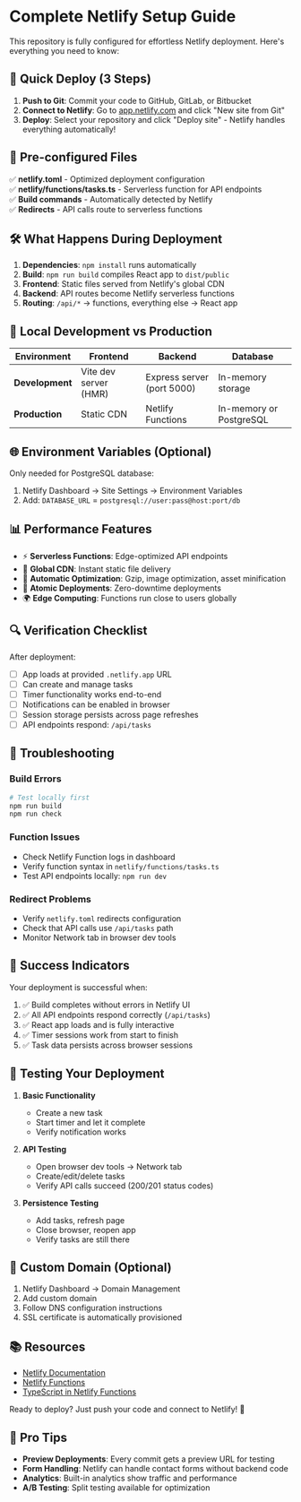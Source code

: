 # Complete Netlify Setup Guide

This repository is fully configured for effortless Netlify deployment. Here's everything you need to know:

## 🚀 Quick Deploy (3 Steps)

1. **Push to Git**: Commit your code to GitHub, GitLab, or Bitbucket
2. **Connect to Netlify**: Go to [app.netlify.com](https://app.netlify.com) and click "New site from Git"
3. **Deploy**: Select your repository and click "Deploy site" - Netlify handles everything automatically!

## 📁 Pre-configured Files

✅ **netlify.toml** - Optimized deployment configuration  
✅ **netlify/functions/tasks.ts** - Serverless function for API endpoints  
✅ **Build commands** - Automatically detected by Netlify  
✅ **Redirects** - API calls route to serverless functions  

## 🛠 What Happens During Deployment

1. **Dependencies**: `npm install` runs automatically
2. **Build**: `npm run build` compiles React app to `dist/public`
3. **Frontend**: Static files served from Netlify's global CDN
4. **Backend**: API routes become Netlify serverless functions
5. **Routing**: `/api/*` → functions, everything else → React app

## 🔧 Local Development vs Production

| Environment | Frontend | Backend | Database |
|-------------|----------|---------|----------|
| **Development** | Vite dev server (HMR) | Express server (port 5000) | In-memory storage |
| **Production** | Static CDN | Netlify Functions | In-memory or PostgreSQL |

## 🌐 Environment Variables (Optional)

Only needed for PostgreSQL database:

1. Netlify Dashboard → Site Settings → Environment Variables
2. Add: `DATABASE_URL` = `postgresql://user:pass@host:port/db`

## 📊 Performance Features

- ⚡ **Serverless Functions**: Edge-optimized API endpoints
- 🚀 **Global CDN**: Instant static file delivery
- 📱 **Automatic Optimization**: Gzip, image optimization, asset minification
- 🔄 **Atomic Deployments**: Zero-downtime deployments
- 🌍 **Edge Computing**: Functions run close to users globally

## 🔍 Verification Checklist

After deployment:
- [ ] App loads at provided `.netlify.app` URL
- [ ] Can create and manage tasks
- [ ] Timer functionality works end-to-end
- [ ] Notifications can be enabled in browser
- [ ] Session storage persists across page refreshes
- [ ] API endpoints respond: `/api/tasks`

## 🐛 Troubleshooting

### Build Errors
```bash
# Test locally first
npm run build
npm run check
```

### Function Issues
- Check Netlify Function logs in dashboard
- Verify function syntax in `netlify/functions/tasks.ts`
- Test API endpoints locally: `npm run dev`

### Redirect Problems
- Verify `netlify.toml` redirects configuration
- Check that API calls use `/api/tasks` path
- Monitor Network tab in browser dev tools

## 🎯 Success Indicators

Your deployment is successful when:
1. ✅ Build completes without errors in Netlify UI
2. ✅ All API endpoints respond correctly (`/api/tasks`)
3. ✅ React app loads and is fully interactive
4. ✅ Timer sessions work from start to finish
5. ✅ Task data persists across browser sessions

## 📱 Testing Your Deployment

1. **Basic Functionality**
   - Create a new task
   - Start timer and let it complete
   - Verify notification works

2. **API Testing**
   - Open browser dev tools → Network tab
   - Create/edit/delete tasks
   - Verify API calls succeed (200/201 status codes)

3. **Persistence Testing**
   - Add tasks, refresh page
   - Close browser, reopen app
   - Verify tasks are still there

## 🔗 Custom Domain (Optional)

1. Netlify Dashboard → Domain Management
2. Add custom domain
3. Follow DNS configuration instructions
4. SSL certificate is automatically provisioned

## 📚 Resources

- [Netlify Documentation](https://docs.netlify.com)
- [Netlify Functions](https://docs.netlify.com/functions/overview/)
- [TypeScript in Netlify Functions](https://docs.netlify.com/functions/build-with-typescript/)

Ready to deploy? Just push your code and connect to Netlify! 🎉

## 🚀 Pro Tips

- **Preview Deployments**: Every commit gets a preview URL for testing
- **Form Handling**: Netlify can handle contact forms without backend code
- **Analytics**: Built-in analytics show traffic and performance
- **A/B Testing**: Split testing available for optimization
